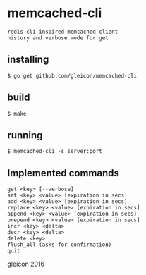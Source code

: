 # memcached-cli

	redis-cli inspired memcached client 
	history and verbose mode for get

## installing
	$ go get github.com/gleicon/memcached-cli

## build
	$ make

## running
	$ memcached-cli -s server:port

## Implemented commands
	
	get <key> [--verbose]
	set <key> <value> [expiration in secs]
	add <key> <value> [expiration in secs]
	replace <key> <value> [expiration in secs]
	append <key> <value> [expiration in secs]
	prepend <key> <value> [expiration in secs]
	incr <key> <delta>
	decr <key> <delta>
	delete <key>
	flush_all (asks for confirmation)
	quit


gleicon 2016

